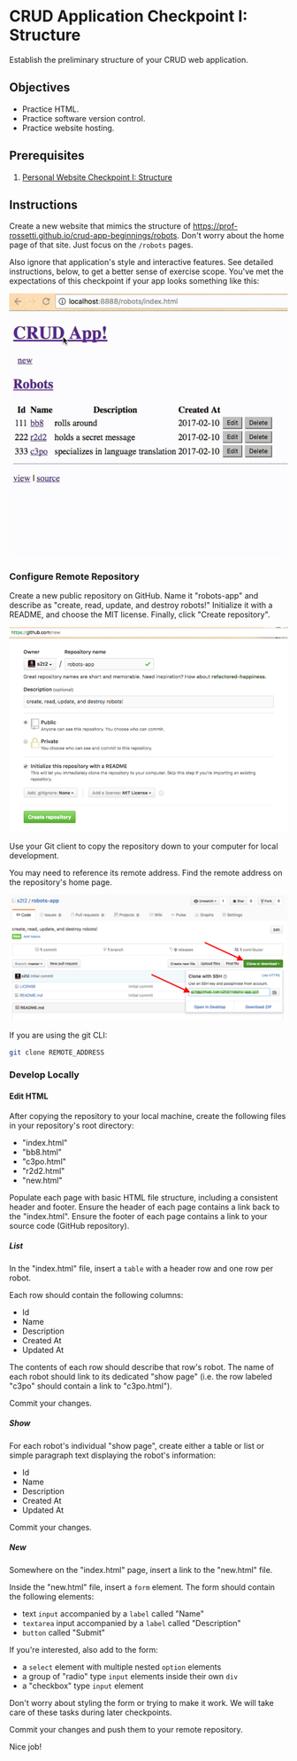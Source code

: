 # CRUD Application Checkpoint I: Structure

Establish the preliminary structure of your CRUD web application.

## Objectives

  * Practice HTML.
  * Practice software version control.
  * Practice website hosting.

## Prerequisites

  1. [Personal Website Checkpoint I: Structure](/projects/personal-website/checkpoints/structure/checkpoint.md)

## Instructions

Create a new website that mimics the structure of https://prof-rossetti.github.io/crud-app-beginnings/robots. Don't worry about the home page of that site. Just focus on the `/robots` pages.

Also ignore that application's style and interactive features. See detailed instructions, below, to get a better sense of exercise scope. You've met the expectations of this checkpoint if your app looks something like this:

![a screencast depicting navigation between index, show, and new pages](demo.gif)

### Configure Remote Repository

Create a new public repository on GitHub. Name it "robots-app" and describe as "create, read, update, and destroy robots!" Initialize it with a README, and choose the MIT license. Finally, click "Create repository".

![a screenshot depicting how to create a new repository](step-1.png)

Use your Git client to copy the repository down to your computer for local development.

You may need to reference its remote address. Find the remote address on the repository's home page.

![a screenshot depicting how to create a new repository](step-2.png)

If you are using the git CLI:

```` sh
git clone REMOTE_ADDRESS
````

### Develop Locally

#### Edit HTML

After copying the repository to your local machine, create the following files in your repository's root directory:

  + "index.html"
  + "bb8.html"
  + "c3po.html"
  + "r2d2.html"
  + "new.html"

Populate each page with basic HTML file structure, including a consistent header and footer. Ensure the header of each page contains a link back to the "index.html". Ensure the footer of each page contains a link to your source code (GitHub repository).

##### List

In the "index.html" file, insert a `table` with a header row and one row per robot.

Each row should contain the following columns:

  + Id
  + Name
  + Description
  + Created At
  + Updated At

The contents of each row should describe that row's robot. The name of each robot should link to its dedicated "show page" (i.e. the row labeled "c3po" should contain a link to "c3po.html").

Commit your changes.

##### Show

For each robot's individual "show page", create either a table or list or simple paragraph text displaying the robot's information:

  + Id
  + Name
  + Description
  + Created At
  + Updated At

Commit your changes.

##### New

Somewhere on the "index.html" page, insert a link to the "new.html" file.

Inside the "new.html" file, insert a `form` element. The form should contain the following elements:

  + text `input` accompanied by a `label` called "Name"
  + `textarea` input accompanied by a `label` called "Description"
  + `button` called "Submit"

If you're interested, also add to the form:

  + a `select` element with multiple nested `option` elements
  + a group of "radio" type `input` elements inside their own `div`
  + a "checkbox" type `input` element

Don't worry about styling the form or trying to make it work. We will take care of these tasks during later checkpoints.

Commit your changes and push them to your remote repository.

Nice job!
